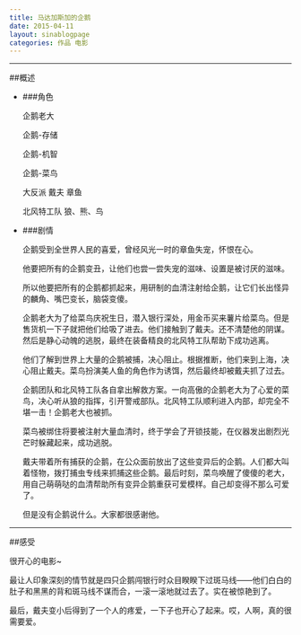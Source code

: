 ```yaml
---
title: 马达加斯加的企鹅
date: 2015-04-11
layout: sinablogpage
categories: 作品 电影
---
```


----

##概述

- ###角色

    企鹅老大
    
    企鹅-存储
    
    企鹅-机智
    
    企鹅-菜鸟
    
    大反派 戴夫 章鱼
    
    北风特工队 狼、熊、鸟


- ###剧情

    企鹅受到全世界人民的喜爱，曾经风光一时的章鱼失宠，怀恨在心。
    
    他要把所有的企鹅变丑，让他们也尝一尝失宠的滋味、设置是被讨厌的滋味。
    
    所以他要把所有的企鹅都抓起来，用研制的血清注射给企鹅，让它们长出怪异的麟角、嘴巴变长，脑袋变傻。
    
    企鹅老大为了给菜鸟庆祝生日，潜入银行深处，用金币买来薯片给菜鸟。但是售货机一下子就把他们给吸了进去。他们接触到了戴夫。还不清楚他的阴谋。然后是静心动魄的逃脱，最终在装备精良的北风特工队帮助下成功逃离。
    
    他们了解到世界上大量的企鹅被捕，决心阻止。根据推断，他们来到上海，决心阻止戴夫。菜鸟扮演美人鱼的角色作为诱饵，然后最终却被戴夫抓了过去。
    
    企鹅团队和北风特工队各自拿出解救方案。一向高傲的企鹅老大为了心爱的菜鸟，决心听从狼的指挥，引开警戒部队。北风特工队顺利进入内部，却完全不堪一击！企鹅老大也被抓。
    
    菜鸟被绑住将要被注射大量血清时，终于学会了开锁技能，在仪器发出剧烈光芒时躲藏起来，成功逃脱。
    
    戴夫带着所有捕获的企鹅，在公众面前放出了这些变异后的企鹅。人们都大叫着怪物，拨打捕虫专线来抓捕这些企鹅。最后时刻，菜鸟唤醒了傻傻的老大，用自己萌萌哒的血清帮助所有变异企鹅重获可爱模样。自己却变得不那么可爱了。
    
    但是没有企鹅说什么。大家都很感谢他。

----

##感受

很开心的电影~

最让人印象深刻的情节就是四只企鹅闯银行时众目睽睽下过斑马线——他们白白的肚子和黑黑的背和斑马线不谋而合，一滚一滚地就过去了。实在被惊艳到了。

最后，戴夫变小后得到了一个人的疼爱，一下子也开心了起来。哎，人啊，真的很需要爱。    
